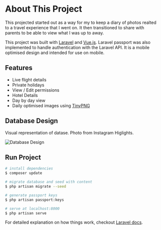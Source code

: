# About This Project
This projected started out as a way for my to keep a diary of photos realted to a travel experience that I went on. It then transitioned to share with parents to be able to view what I was up to away.

This project was built with [Laravel](https://laravel.com/) and [Vue.js](https://vuejs.org/). Laravel passport was also implemented to handle authentication with the Laravel API. It is a mobile optimised design and intended for use on mobile.

## Features
- Live flight details
- Private holidays
- View / Edit permissions
- Hotel Details
- Day by day view
- Daily optimised images using [TinyPNG](https://tinypng.com/)

## Database Design
Visual representation of datase. Photo from Instagram Higlights.

![Database Design](https://scontent-dub4-1.cdninstagram.com/vp/609034b70ca88b9aab217ce317c8f588/5DC4E796/t51.12442-15/sh0.08/e35/p640x640/57648947_630599804074251_7468587002889773271_n.jpg?_nc_ht=scontent-dub4-1.cdninstagram.com&_nc_cat=103 "Database Design")

## Run Project

``` bash
# install dependencies
$ composer update

# migrate database and seed with content
$ php artisan migrate --seed

# generate passport keys
$ php artisan passport:keys

# serve at localhost:8000
$ php artisan serve
```

For detailed explanation on how things work, checkout [Laravel docs](https://laravel.com/docs/5.8).
